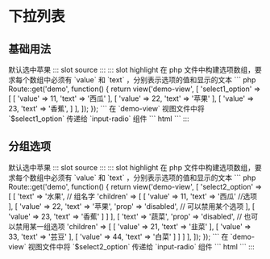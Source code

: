# 下拉列表

## 基础用法

<demo-block>
默认选中苹果
::: slot source
<el-select v-model="select1">
<el-option label="西瓜" :value="11"></el-option>
<el-option label="苹果" :value="22"></el-option>
<el-option label="香蕉" :value="23"></el-option>
</el-select>
:::
::: slot highlight
在 php 文件中构建选项数组，要求每个数组中必须有 `value` 和 `text` ，分别表示选项的值和显示的文本
``` php
Route::get('demo', function() {
    return view('demo-view', [
        'select1_option' => [
            [
                'value' => 11,
                'text' => '西瓜'
            ],
            [
                'value' => 22,
                'text'  => '苹果'
            ],
            [
                'value' => 23,
                'text'  => '香蕉',
            ]
        ],
    ]);
});
```
在 `demo-view` 视图文件中将 `$select1_option` 传递给 `input-radio` 组件
``` html
<x-input-select name="radio1" :options="$select1_option" :value="22" ></x-input-select>
```
:::
</demo-block>

## 分组选项

<demo-block>
默认选中苹果
::: slot source
<el-select v-model="select2">
<el-option-group label="水果">
<el-option label="西瓜" :value="11"></el-option>
<el-option label="苹果" :value="22" disabled></el-option>
<el-option label="香蕉" :value="23"></el-option>
</el-option-group>
<el-option-group label="蔬菜" disabled>
<el-option label="韭菜" :value="21"></el-option>
<el-option label="芸豆" :value="33"></el-option>
<el-option label="白菜" :value="44"></el-option>
</el-option-group>
</el-select>
:::
::: slot highlight
在 php 文件中构建选项数组，要求每个数组中必须有 `value` 和 `text` ，分别表示选项的值和显示的文本
``` php
Route::get('demo', function() {
    return view('demo-view', [
        'select2_option' => [
            [
                'text' => '水果', // 组名字
                'children' => [
                    [
                        'value' => 11,
                        'text' => '西瓜' //选项
                    ],
                    [
                        'value' => 22,
                        'text'  => '苹果',
                        'prop'  => 'disabled', // 可以禁用某个选项
                    ],
                    [
                        'value' => 23,
                        'text'  => '香蕉'
                    ]
                ]
            ],
            [
                'text' => '蔬菜',
                'prop'  => 'disabled', // 也可以禁用某一组选项
                'children' => [
                    [
                        'value' => 21,
                        'text' => '韭菜'
                    ],
                    [
                        'value' => 33,
                        'text'  => '芸豆'
                    ],
                    [
                        'value' => 44,
                        'text'  => '白菜'
                    ]
                ]
            ]
        ],
    ]);
});
```
在 `demo-view` 视图文件中将 `$select2_option` 传递给 `input-radio` 组件
``` html
<x-input-select-group name="select2" :options="$select2_option" :value="22" ></x-input-select-group>
```
:::
</demo-block>

<script>
export default {
    data(){
        return {
            select1:22,
            select2:11,
            radio3:22,
        };
    }
};
</script>